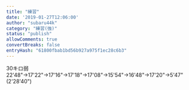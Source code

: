 ```yaml
---
title: "練習"
date: '2019-01-27T12:06:00'
author: "subaru44k"
category: "練習(強)"
status: "publish"
allowComments: true
convertBreaks: false
entryHash: "61800fbab1bd56b927a975f1ec28c6b3"
---
```

30キロ弱
22'48"→17'22"→17'16"→17'18"→17'08"→15'54"→16'48"→17'20"→5'47"
(2'28'40")
